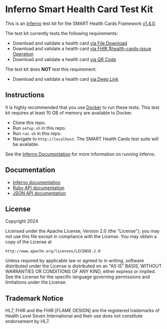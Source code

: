 # Inferno Smart Health Card Test Kit

This is an [Inferno](https://inferno-framework.github.io/) test kit
for the SMART Health Cards Framework [v1.4.0](https://spec.smarthealth.cards/).

The test kit currently tests the following requirements:
- Download and validate a health card [via File Download](https://spec.smarthealth.cards/#via-file-download)
- Download and validate a health card [via FHIR $health-cards-issue Operation](https://spec.smarthealth.cards/#via-fhir-health-cards-issue-operation)
- Download and validate a health card [via QR Code](https://spec.smarthealth.cards/#via-qr-print-or-scan)

The test kit does **NOT** test this requirement:
- Download and validate a health card [via Deep Link](https://spec.smarthealth.cards/#via-deep-link)

## Instructions

It is highly recommended that you use [Docker](https://www.docker.com/) to run
these tests.  This test kit requires at least 10 GB of memory are available to Docker.

- Clone this repo.
- Run `setup.sh` in this repo.
- Run `run.sh` in this repo.
- Navigate to `http://localhost`. The SMART Health Cards test suite will be available.

See the [Inferno Documentation](https://inferno-framework.github.io/docs/)
for more information on running Inferno.

## Documentation
- [Inferno documentation](https://inferno-framework.github.io/docs/)
- [Ruby API documentation](https://inferno-framework.github.io/inferno-core/docs/)
- [JSON API documentation](https://inferno-framework.github.io/inferno-core/api-docs/)

## License
Copyright 2024

Licensed under the Apache License, Version 2.0 (the "License"); you may not use
this file except in compliance with the License. You may obtain a copy of the
License at
```
http://www.apache.org/licenses/LICENSE-2.0
```
Unless required by applicable law or agreed to in writing, software distributed
under the License is distributed on an "AS IS" BASIS, WITHOUT WARRANTIES OR
CONDITIONS OF ANY KIND, either express or implied. See the License for the
specific language governing permissions and limitations under the License.

## Trademark Notice

HL7, FHIR and the FHIR [FLAME DESIGN] are the registered trademarks of Health
Level Seven International and their use does not constitute endorsement by HL7.
